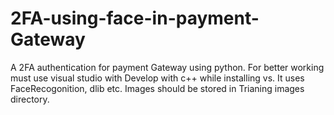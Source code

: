 # 2FA-using-face-in-payment-Gateway
A 2FA authentication for payment Gateway using python.
For better working must use visual studio with Develop with c++ while installing vs.
It uses FaceRecogonition, dlib etc.
Images should be stored in Trianing images directory.
